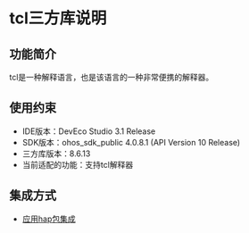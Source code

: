 # tcl三方库说明
## 功能简介
tcl是一种解释语言，也是该语言的一种非常便携的解释器。
## 使用约束
- IDE版本：DevEco Studio 3.1 Release
- SDK版本：ohos_sdk_public 4.0.8.1 (API Version 10 Release)
- 三方库版本：8.6.13
- 当前适配的功能：支持tcl解释器

## 集成方式
+ [应用hap包集成](docs/hap_integrate.md)
